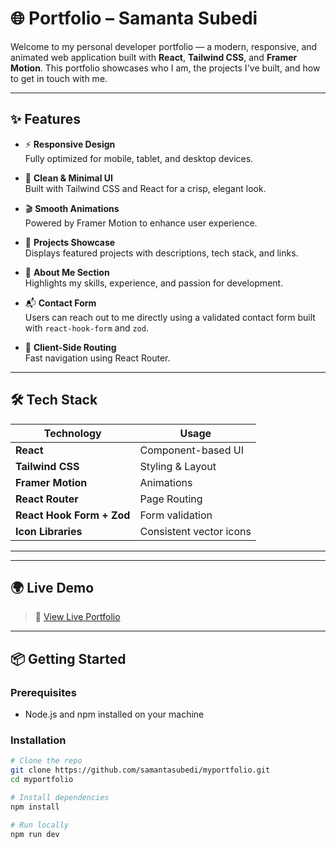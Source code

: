 # 🌐 Portfolio – Samanta Subedi

Welcome to my personal developer portfolio — a modern, responsive, and animated web application built with **React**, **Tailwind CSS**, and **Framer Motion**. This portfolio showcases who I am, the projects I've built, and how to get in touch with me.

---

## ✨ Features

- ⚡ **Responsive Design**  
  Fully optimized for mobile, tablet, and desktop devices.

- 🎯 **Clean & Minimal UI**  
  Built with Tailwind CSS and React for a crisp, elegant look.

- 🎬 **Smooth Animations**  
  Powered by Framer Motion to enhance user experience.

- 📁 **Projects Showcase**  
  Displays featured projects with descriptions, tech stack, and links.

- 📄 **About Me Section**  
  Highlights my skills, experience, and passion for development.

- 📬 **Contact Form**  
  Users can reach out to me directly using a validated contact form built with `react-hook-form` and `zod`.

- 🚀 **Client-Side Routing**  
  Fast navigation using React Router.

---

## 🛠 Tech Stack

| Technology       | Usage                     |
|------------------|----------------------------|
| **React**        | Component-based UI         |
| **Tailwind CSS** | Styling & Layout           |
| **Framer Motion**| Animations                 |
| **React Router** | Page Routing               |
| **React Hook Form + Zod** | Form validation    |
| **Icon Libraries** | Consistent vector icons  |

---

---

## 🌍 Live Demo

> 🔗 [View Live Portfolio](https://samantasubedi.com.np/)  


---



## 📦 Getting Started

### Prerequisites

- Node.js and npm installed on your machine

### Installation

```bash
# Clone the repo
git clone https://github.com/samantasubedi/myportfolio.git
cd myportfolio

# Install dependencies
npm install

# Run locally
npm run dev
